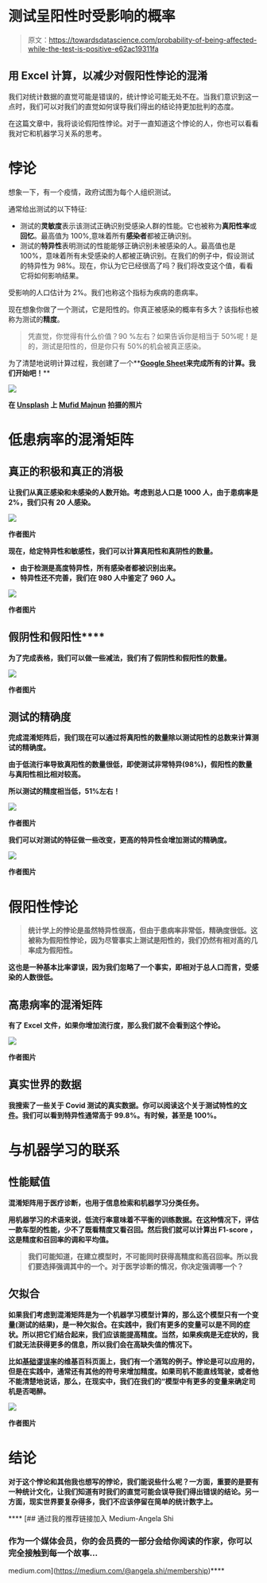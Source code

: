# 测试呈阳性时受影响的概率

> 原文：<https://towardsdatascience.com/probability-of-being-affected-while-the-test-is-positive-e62ac19311fa>

## 用 Excel 计算，以减少对假阳性悖论的混淆

我们对统计数据的直觉可能是错误的，统计悖论可能无处不在。当我们意识到这一点时，我们可以对我们的直觉如何误导我们得出的结论持更加批判的态度。

在这篇文章中，我将谈论假阳性悖论。对于一直知道这个悖论的人，你也可以看看我对它和机器学习关系的思考。

# 悖论

想象一下，有一个疫情，政府试图为每个人组织测试。

通常给出测试的以下特征:

*   测试的**灵敏度**表示该测试正确识别受感染人群的性能。它也被称为**真阳性率**或**回忆**。最高值为 100%,意味着所有**感染者**都被正确识别。
*   测试的**特异性**表明测试的性能能够正确识别未被感染的人。最高值也是 100%，意味着所有未受感染的人都被正确识别。在我们的例子中，假设测试的特异性为 98%。现在，你认为它已经很高了吗？我们将改变这个值，看看它将如何影响结果。

受影响的人口估计为 2%。我们也称这个指标为疾病的患病率。

现在想象你做了一个测试，它是阳性的。你真正被感染的概率有多大？该指标也被称为测试的**精度**。

> 凭直觉，你觉得有什么价值？90 %左右？如果告诉你是相当于 50%呢！是的，测试是阳性的，但是你只有 50%的机会被真正感染。

为了清楚地说明计算过程，我创建了一个**[**Google Sheet**](https://docs.google.com/spreadsheets/d/1xVsMiXV1dxJ6KtXlp-1DeX4zPlbicyND2My0mSr1KBc/edit?usp=sharing)**来完成所有的计算。我们开始吧！****

****![](img/b6e219d7ae461afdaaafd4cd0c6f420c.png)****

****在 [Unsplash](https://unsplash.com?utm_source=medium&utm_medium=referral) 上 [Mufid Majnun](https://unsplash.com/@mufidpwt?utm_source=medium&utm_medium=referral) 拍摄的照片****

# ****低患病率的混淆矩阵****

## ****真正的积极和真正的消极****

****让我们从真正感染和未感染的人数开始。考虑到总人口是 1000 人，由于患病率是 2%，我们只有 20 人感染。****

****![](img/7acd67609996afe9916e2eaec61fa9ad.png)****

****作者图片****

****现在，给定**特异性**和**敏感性**，我们可以计算真阳性和真阴性的数量。****

*   ****由于检测是**高度特异性**，所有感染者都被识别出来。****
*   ****特异性还不完善，我们在 980 人中鉴定了 960 人。****

****![](img/6b2a2ff40747534742553ea11ecc600b.png)****

****作者图片****

## ******假阴性**和**假阳性******

****为了完成表格，我们可以做一些减法，我们有了**假阴性**和**假阳性的数量。******

****![](img/447e966896cbbe33cec5a4777f5ed0da.png)****

****作者图片****

## ****测试的精确度****

****完成混淆矩阵后，我们现在可以通过将真阳性的数量除以测试阳性的总数来计算测试的精确度。****

****由于低流行率导致真阳性的数量很低，即使测试非常特异(98%)，假阳性的数量与真阳性相比相对较高。****

****所以测试的精度相当低，51%左右！****

****![](img/82a6ec5dd54dce7edc05b66b61627517.png)****

****作者图片****

****我们可以对测试的特征做一些改变，更高的特异性会增加测试的精确度。****

****![](img/6c033ffbc6fd1f430a99605c50d2fdd9.png)****

****作者图片****

# ****假阳性悖论****

> ****统计学上的**悖论**是虽然特异性很高，但由于患病率非常低，精确度很低。这被称为**假阳性悖论**，因为尽管事实上测试是阳性的，我们仍然有相对高的几率成为**假阳性**。****

****这也是一种基本比率谬误，因为我们忽略了一个事实，即相对于总人口而言，受感染的人数很低。****

## ****高患病率的混淆矩阵****

****有了 Excel 文件，如果你增加流行度，那么我们就不会看到这个悖论。****

****![](img/00eb6bc8506b3240546152b3fc57ac87.png)****

****作者图片****

## ****真实世界的数据****

****我搜索了一些关于 Covid 测试的真实数据。你可以阅读这个关于测试特性的[文件](https://ec.europa.eu/health/system/files/2022-01/covid-19_rat_common-list_en.pdf)。我们可以看到特异性通常高于 99.8%。有时候，甚至是 100%。****

# ****与机器学习的联系****

## ****性能赋值****

****混淆矩阵用于**医疗诊断**，也用于**信息检索**和机器学习**分类任务**。****

****用机器学习的术语来说，低流行率意味着**不平衡的训练数据**。在这种情况下，评估一款车型的性能，少不了既看**精度**又看**召回**。然后我们就可以计算出 **F1-score** ，这是精度和召回率的调和平均值。****

> ****我们可能知道，在建立模型时，不可能同时获得高精度和高召回率。所以我们要选择强调其中的一个。对于医学诊断的情况，你决定强调哪一个？****

## ****欠拟合****

****如果我们考虑到混淆矩阵是为一个机器学习模型计算的，那么这个模型**只有一个变量**(测试的结果)，是一种**欠拟合**。在实践中，我们有更多的变量可以是不同的**症状**。所以把它们结合起来，我们应该能提高精度。当然，如果疾病是**无症状的**，我们就无法获得更多的信息，所以我们会在高缺失值的情况下。****

****比如[基础谬误率](https://en.wikipedia.org/wiki/Base_rate_fallacy#Example_2:_Drunk_drivers)的维基百科页面上，我们有一个酒驾的例子。悖论是可以应用的，但是在实践中，通常还有其他的符号来增加精度。如果司机不能直线驾驶，或者他不能清楚地说话，那么，在现实中，我们在我们的“**模型**中有更多的变量来确定司机是否喝醉。****

****![](img/13cb875025224113daf5c5f7280a44b5.png)****

****作者图片****

# ****结论****

****对于这个悖论和其他我也想写的悖论，我们能说些什么呢？一方面，重要的是要有一种统计文化，让我们知道有时我们的直觉可能会误导我们得出错误的结论。另一方面，现实世界要复杂得多，我们不应该停留在简单的统计数字上。****

****[](https://medium.com/@angela.shi/membership) [## 通过我的推荐链接加入 Medium-Angela Shi

### 作为一个媒体会员，你的会员费的一部分会给你阅读的作家，你可以完全接触到每一个故事…

medium.com](https://medium.com/@angela.shi/membership)****
